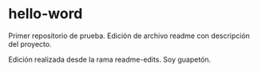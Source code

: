 # hello-word
Primer repositorio de prueba.
Edición de archivo readme con descripción del proyecto.

Edición realizada desde la rama readme-edits.
Soy guapetón.
